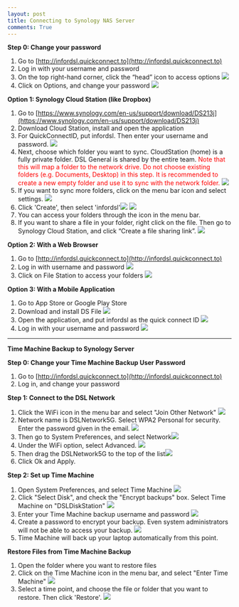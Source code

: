 ```yaml
---
layout: post
title: Connecting to Synology NAS Server
comments: True
---
```


 **Step 0: Change your password**

1. Go to [http://infordsl.quickconnect.to](http://infordsl.quickconnect.to)
2. Log in with your username and password
3. On the top right-hand corner, click the “head” icon to access options ![](/assets/nas1.png)
4. Click on Options, and change your password ![](/assets/nas2.png)

**Option 1: Synology Cloud Station (like Dropbox)**

1. Go to [https://www.synology.com/en-us/support/download/DS213j](https://www.synology.com/en-us/support/download/DS213j)
2. Download Cloud Station, install and open the application
3. For QuickConnectID, put infordsl. Then enter your username and password. ![](/assets/nas3.png)
4. Next, choose which folder you want to sync. CloudStation (home) is a fully private folder. DSL General is shared by the entire team. <font color='red'>Note that this will map a folder to the network drive. Do not choose existing folders (e.g. Documents, Desktop) in this step. It is recommended to create a new empty folder and use it to sync with the network folder. </font> ![](/assets/nas4.png)
5. If you want to sync more folders, click on the menu bar icon and select settings. ![](/assets/nas5.png)
6. Click 'Create', then select 'infordsl'![](/assets/nas6.png) ![](/assets/nas7.png)
7. You can access your folders through the icon in the menu bar.
8. If you want to share a file in your folder, right click on the file. Then go to Synology Cloud Station, and click “Create a file sharing link”. 
![](/assets/nas8.png)

**Option 2: With a Web Browser**

1. Go to [http://infordsl.quickconnect.to](http://infordsl.quickconnect.to)
2. Log in with username and password
  ![](/assets/nas9.png)
3. Click on File Station to access your folders
![](/assets/nas10.png)

**Option 3: With a Mobile Application**

1. Go to App Store or Google Play Store
2. Download and install DS File
 ![](/assets/nas11.png)
3. Open the application, and put infordsl as the quick connect ID ![](/assets/nas12.png)
4. Log in with your username and password
![](/assets/nas13.png)

*****
**Time Machine Backup to Synology Server**

**Step 0: Change your Time Machine Backup User Password**

1. Go to [http://infordsl.quickconnect.to](http://infordsl.quickconnect.to)
2. Log in, and change your password

**Step 1: Connect to the DSL Network**

1. Click the WiFi icon in the menu bar and select "Join Other Network" ![](/assets/nas14.png)
2. Network name is DSLNetwork5G. Select WPA2 Personal for security. Enter the password given in the email.
![](/assets/nas15.png)
3. Then go to System Preferences, and select Network![](/assets/nas16.png)
4. Under the WiFi option, select Advanced. ![](/assets/nas17.png)
5. Then drag the DSLNetwork5G to the top of the list![](/assets/nas18.png)
6. Click Ok and Apply.

**Step 2: Set up Time Machine**

1. Open System Preferences, and select Time Machine
![](/assets/nas19.png)
2. Click "Select Disk", and check the "Encrypt backups" box. Select Time Machine on "DSLDiskStation" ![](/assets/nas20.png)
3. Enter your Time Machine backup username and password
![](/assets/nas21.png)
4. Create a password to encrypt your backup. Even system administrators will not be able to access your backup. ![](/assets/nas22.png)
5. Time Machine will back up your laptop automatically from this point.

**Restore Files from Time Machine Backup**

1. Open the folder where you want to restore files
2. Click on the Time Machine icon in the menu bar, and select "Enter Time Machine" ![](/assets/nas23.png)
3. Select a time point, and choose the file or folder that you want to restore. Then click 'Restore'.
![](/assets/nas24.png)

